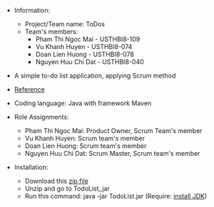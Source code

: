 * Information:
	* Project/Team name: ToDos
	* Team's members:
		* Pham Thi Ngoc Mai - USTHBI8-109
		* Vu Khanh Huyen - USTHBI8-074
		* Doan Lien Huong - USTHBI8-078
		* Nguyen Huu Chi Dat - USTHBI8-040
	
* A simple to-do list application, applying Scrum method
* [Reference](https://itunes.apple.com/vn/app/simple-todo-list-1-task-list/id1099664597?mt=8)
* Coding language: Java with framework Maven
* Role Assignments:
	* Pham Thi Ngoc Mai: Product Owner, Scrum Team's member
	* Vu Khanh Huyen: Scrum team's member
	* Doan Lien Huong: Scrum team's member
	* Nguyen Huu Chi Dat: Scrum Master, Scrum team's member
* Installation:
	* Download this [zip file](https://github.com/linhhonblade/USTH-SE-2019/blob/ProjectSE/ToDos/out/artifacts/TodoList.zip)
	* Unzip and go to TodoList_jar
	* Run this command: java -jar TodoList.jar (Require: [install JDK](https://www.oracle.com/technetwork/java/javase/downloads/index.html))
	


